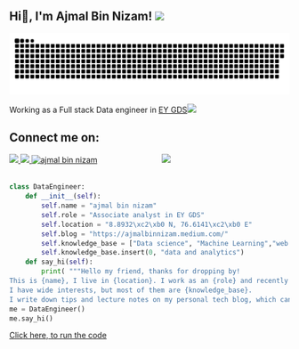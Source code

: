 <h2>Hi👋, I'm Ajmal Bin Nizam! <img src="https://media.giphy.com/media/xTiTnnnWvRXTeXx3wc/giphy.gif" width="50"></h2>

<a href=#><img src="contributions.svg"></a>
<p>Working as a Full stack Data engineer in <a href="https://www.ey.com">EY GDS</a><img src="https://media.giphy.com/media/WUlplcMpOCEmTGBtBW/giphy.gif" width="30"> 
</p>

## Connect me on:

<a href="https://instagram.com/ajmalbinnizam"><img src="https://cdn2.iconfinder.com/data/icons/social-media-2285/512/1_Instagram_colored_svg_1-512.png" width="26"> </a>
<a href="https://www.linkedin.com/in/ajmalbinnizam/"><img src="https://content.linkedin.com/content/dam/me/business/en-us/amp/brand-site/v2/bg/LI-Bug.svg.original.svg" width="30"> </a>
<a href="https://ajmalbinnizam.github.io"><img src="https://img.icons8.com/fluent/96/000000/domain.png" width="30" alt="ajmal bin nizam"/></a>
<img align='right' src="https://media.giphy.com/media/M9gbBd9nbDrOTu1Mqx/giphy.gif" width="230">


```python

class DataEngineer:
    def __init__(self):
        self.name = "ajmal bin nizam"
        self.role = "Associate analyst in EY GDS"
        self.location = "8.8932\xc2\xb0 N, 76.6141\xc2\xb0 E"
        self.blog = "https://ajmalbinnizam.medium.com/"
        self.knowledge_base = ["Data science", "Machine Learning","web development", "music production"]
        self.knowledge_base.insert(0, "data and analytics")
    def say_hi(self):
        print( """Hello my friend, thanks for dropping by!
This is {name}, I live in {location}. I work as an {role} and recently I am focusing on {focus}.
I have wide interests, but most of them are {knowledge_base}.
I write down tips and lecture notes on my personal tech blog, which can be found here: {blog}""".format(name=self.name,location=self.location,role=self.role,focus=self.knowledge_base[0], knowledge_base=", ".join(self.knowledge_base[1:]),blog=self.blog))
me = DataEngineer()
me.say_hi()

```
<a href="https://pythontutor.com/render.html#code=class%20DataAnalyst%3A%0A%20%20%20%20def%20__init__%28self%29%3A%0A%20%20%20%20%20%20%20%20self.name%20%3D%20%22ajmal%20bin%20nizam%22%0A%20%20%20%20%20%20%20%20self.role%20%3D%20%22Associate%20analyst%20in%20EY%20GDS%22%0A%20%20%20%20%20%20%20%20self.location%20%3D%20%228.8932%5Cxc2%5Cxb0%20N,%2076.6141%5Cxc2%5Cxb0%20E%22%0A%20%20%20%20%20%20%20%20self.blog%20%3D%20%22https%3A//ajmalbinnizam.medium.com/%22%0A%20%20%20%20%20%20%20%20self.knowledge_base%20%3D%20%5B%22Data%20science%22,%20%22Machine%20Learning%22,%22web%20development%22,%20%22music%20production%22%5D%0A%20%20%20%20%20%20%20%20self.knowledge_base.insert%280,%20%22data%20and%20analytics%22%29%0A%20%20%20%20def%20say_hi%28self%29%3A%0A%20%20%20%20%20%20%20%20print%28%0A%20%20%20%20%20%20%20%20%20%20%20%20%22%22%22Hello%20my%20friend,%20thanks%20for%20dropping%20by!%0AThis%20is%20%7Bname%7D,%20I%20live%20in%20%7Blocation%7D.%20I%20work%20as%20an%20%7Brole%7D%20and%20recently%20I%20am%20focusing%20on%20%7Bfocus%7D.%0AI%20have%20wide%20interests,%20but%20most%20of%20them%20are%20%7Bknowledge_base%7D.%0AI%20write%20down%20tips%20and%20lecture%20notes%20on%20my%20personal%20tech%20blog,%20which%20can%20be%20found%20here%3A%20%7Bblog%7D%22%22%22.format%28%0A%20%20%20%20%20%20%20%20%20%20%20%20%20%20%20%20name%3Dself.name,%0A%20%20%20%20%20%20%20%20%20%20%20%20%20%20%20%20location%3Dself.location,%0A%20%20%20%20%20%20%20%20%20%20%20%20%20%20%20%20role%3Dself.role,%0A%20%20%20%20%20%20%20%20%20%20%20%20%20%20%20%20focus%3Dself.knowledge_base%5B0%5D,%0A%20%20%20%20%20%20%20%20%20%20%20%20%20%20%20%20knowledge_base%3D%22,%20%22.join%28self.knowledge_base%5B1%3A%5D%29,%0A%20%20%20%20%20%20%20%20%20%20%20%20%20%20%20%20blog%3Dself.blog,%29%29%0A%20%20%20%20%20%20%20%20%20%20%20%20%20%20%20%20%0Ame%20%3D%20DataAnalyst%28%29%0Ame.say_hi%28%29&cumulative=false&curInstr=21&heapPrimitives=nevernest&mode=display&origin=opt-frontend.js&py=3&rawInputLstJSON=%5B%5D&textReferences=false">Click here, to run the code</a>
